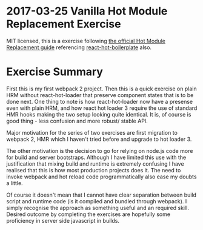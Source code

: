# 2017-03-25 Vanilla Hot Module Replacement Exercise

MIT licensed, this is a exercise following [the official Hot Module Replacement guide](https://webpack.js.org/guides/hmr-react/) referencing [react-hot-boilerplate](https://github.com/gaearon/react-hot-boilerplate/tree/next) also.

# Exercise Summary

First this is my first webpack 2 project. Then this is a quick exercise on plain
HRM without react-hot-loader that preserve component states that is to be done
next.
One thing to note is how react-hot-loader now have a presense even with plain
HRM, and how react hot loader 3 require the use of standard HMR hooks making the
two setup looking quite identical. It is, of course is good thing - less
confusion and more robust/ stable API.

Major motivation for the series of two exercises are first migration to webpack
2, HMR which I haven't tried before and upgrade to hot loader 3.

The other motivation is the decision to go for relying on node.js code more for
build and server bootstraps. Although I have limited this use with the
justification that mixing build and runtime is extremely confusing I have
realised that this is how most production projects does it. The need to invoke
webpack and hot reload code programmatically also ease my doubts a little.

Of course it doesn't mean that I cannot have clear separation between build
script and runtime code (is it compiled and bundled through webpack). I simply
recognise the approach as something useful and an required skill. Desired
outcome by completing the exercises are hopefully some proficiency in server
side javascript in builds.
